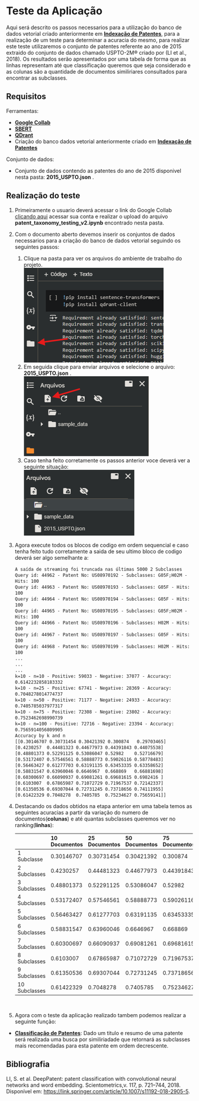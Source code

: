 # Teste da Aplicação

Aqui será descrito os passos necessarios para a utilização do banco de dados vetorial criado anteriormente em [**Indexação de Patentes**](https://github.com/alacides/multi-output-taxonomy-classifier/tree/main/indexing), para a realização de um teste para determinar a acuracia do mesmo, para realizar este teste utilizaremos o conjunto de patentes referente ao ano de 2015 extraido do conjunto de dados chamado USPTO-2M® criado por (LI et al., 2018). Os resultados serão apresentados por uma tabela de forma que as linhas representam até que classificação queremos que seja considerado e as colunas são a quantidade de documentos similiriares consultados para encontrar as subclasses.
## Requisitos
Ferramentas:
- [**Google Collab**](https://github.com/alacides/multi-output-taxonomy-classifier/tree/main/resources/Google%20Collab)
- [**SBERT**](https://github.com/alacides/multi-output-taxonomy-classifier/tree/main/resources/SBert)
- [**QDrant**](https://github.com/alacides/multi-output-taxonomy-classifier/tree/main/resources/QDrant)
- Criação do banco dados vetorial anteriormente criado em [**Indexação de Patentes**](https://github.com/alacides/multi-output-taxonomy-classifier/tree/main/indexing)

Conjunto de dados:
- Conjunto de dados contendo as patentes do ano de 2015 disponivel nesta pasta: **2015_USPTO.json** .

## Realização do teste
1. Primeiramente o usuario deverá acessar o link do Google Collab [clicando aqui](https://colab.research.google.com) acessar sua conta e realizar o upload do arquivo **patent_taxonomy_testing_v2.ipynb** encontrado nesta pasta.

2. Com o documento aberto devemos inserir os conjuntos de dados necessarios para a criação do banco de dados vetorial seguindo os seguintes passos:<br>
    1. Clique na pasta para ver os arquivos do ambiente de trabalho do projeto.<br>![](https://github.com/alacides/multi-output-taxonomy-classifier/blob/main/resources/indexing/indexing1.png?raw=true)<br>
    2. Em seguida clique para enviar arquivos e selecione o arquivo: **2015_USPTO.json** .<br>![](https://github.com/alacides/multi-output-taxonomy-classifier/blob/main/resources/indexing/indexing2.png?raw=true)<br>
    3. Caso tenha feito corretamente os passos anterior voce deverá ver a seguinte situação:<br>![](https://github.com/alacides/multi-output-taxonomy-classifier/blob/main/resources/testing/testing.png?raw=true)<br>
3. Agora execute todos os blocos de codigo em ordem sequencial e caso tenha feito tudo corretamente a saida de seu ultimo bloco de codigo deverá ser algo semelhante a:<br>
    ```
    A saída de streaming foi truncada nas últimas 5000 2 Subclasses
    Query id: 44962 - Patent No: US08970192 - Subclasses: G05F;H02M - Hits: 100
    Query id: 44963 - Patent No: US08970193 - Subclasses: G05F - Hits: 100
    Query id: 44964 - Patent No: US08970194 - Subclasses: G05F - Hits: 100
    Query id: 44965 - Patent No: US08970195 - Subclasses: G05F;H02M - Hits: 100
    Query id: 44966 - Patent No: US08970196 - Subclasses: H02M - Hits: 100
    Query id: 44967 - Patent No: US08970197 - Subclasses: G05F - Hits: 100
    Query id: 44968 - Patent No: US08970199 - Subclasses: H02M - Hits: 100
    ...
    ...
    ...
    k=10 - n=10 - Positive: 59033 - Negative: 37077 - Accuracy: 0.6142232858183332 
    k=10 - n=25 - Positive: 67741 - Negative: 28369 - Accuracy: 0.7048278014774737 
    k=10 - n=50 - Positive: 71177 - Negative: 24933 - Accuracy: 0.7405785037977317 
    k=10 - n=75 - Positive: 72308 - Negative: 23802 - Accuracy: 0.7523462698990739 
    k=10 - n=100 - Positive: 72716 - Negative: 23394 - Accuracy: 0.7565914056809905 
    Accuracy by k and n
    [[0.30146707 0.30731454 0.30421392 0.300874   0.29703465]
    [0.4230257  0.44481323 0.44677973 0.44391843 0.44075538]
    [0.48801373 0.52291125 0.53086047 0.52982    0.52716679]
    [0.53172407 0.57546561 0.58888773 0.59026116 0.58778483]
    [0.56463427 0.61277703 0.63191135 0.63453335 0.63358652]
    [0.58831547 0.63960046 0.6646967  0.668869   0.66881698]
    [0.60300697 0.66090937 0.69081261 0.69681615 0.6982416 ]
    [0.6103007  0.67865987 0.71072729 0.71967537 0.72142337]
    [0.61350536 0.69307044 0.72731245 0.73718656 0.74111955]
    [0.61422329 0.7048278  0.7405785  0.75234627 0.75659141]]
    ```

4. Destacando os dados obtidos na etapa anterior em uma tabela temos as seguintes acuracias a partir da variação do numero de documentos(**colunas**) e até quantas subclasses queremos ver no ranking(**linhas**):<br>

    |       | 10 Documentos   | 25 Documentos   | 50 Documentos   | 75 Documentos   | 100 Documentos   |
    |-------|------------|------------|------------|------------|------------|
    | 1 Subclasse | 0.30146707 | 0.30731454 | 0.30421392 | 0.300874   | 0.29703465 |
    | 2 Subclasses | 0.4230257  | 0.44481323 | 0.44677973 | 0.44391843 | 0.44075538 |
    | 3 Subclasses | 0.48801373 | 0.52291125 | 0.53086047 | 0.52982    | 0.52716679 |
    | 4 Subclasses | 0.53172407 | 0.57546561 | 0.58888773 | 0.59026116 | 0.58778483 |
    | 5 Subclasses | 0.56463427 | 0.61277703 | 0.63191135 | 0.63453335 | 0.63358652 |
    | 6 Subclasses | 0.58831547 | 0.63960046 | 0.6646967  | 0.668869   | 0.66881698 |
    | 7 Subclasses | 0.60300697 | 0.66090937 | 0.69081261 | 0.69681615 | 0.6982416  |
    | 8 Subclasses | 0.6103007  | 0.67865987 | 0.71072729 | 0.71967537 | 0.72142337 |
    | 9 Subclasses | 0.61350536 | 0.69307044 | 0.72731245 | 0.73718656 | 0.74111955 |
    | 10 Subclasses| 0.61422329 | 0.7048278  | 0.7405785  | 0.75234627 | 0.75659141 |
<br>

5. Agora com o teste da aplicação realizado tambem podemos realizar a seguinte função:
- [**Classificação de Patentes**](https://github.com/alacides/multi-output-taxonomy-classifier/tree/main/search): Dado um titulo e resumo de uma patente será realizada uma busca por similiriadade que retornará as subclasses mais recomendadas para esta patente em ordem decrescente.

## Bibliografia
LI, S. et al. DeepPatent: patent classification with convolutional neural networks and word embedding. Scientometrics,v. 117, p. 721–744, 2018. Disponível em: <https://link.springer.com/article/10.1007/s11192-018-2905-5>.
